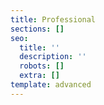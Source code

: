 ```yaml
---
title: Professional
sections: []
seo:
  title: ''
  description: ''
  robots: []
  extra: []
template: advanced
---
```

